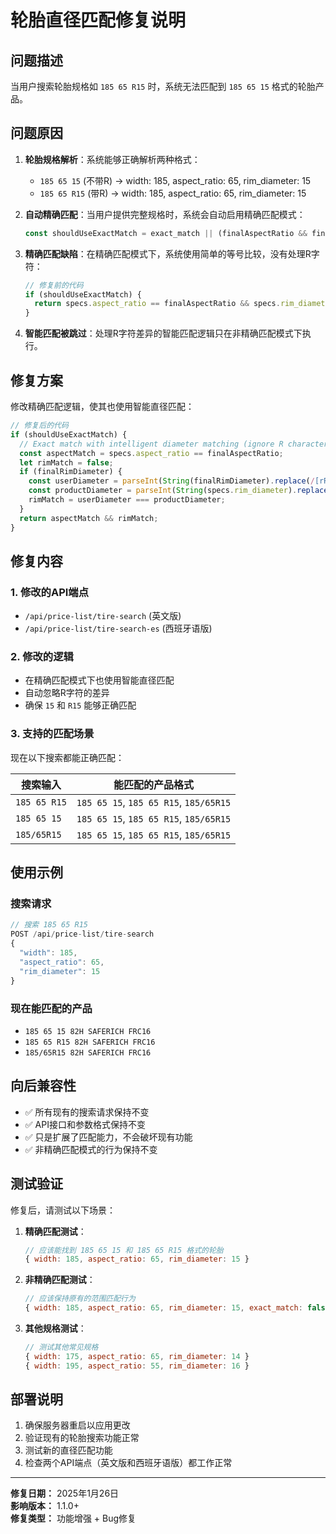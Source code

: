 # 轮胎直径匹配修复说明

## 问题描述

当用户搜索轮胎规格如 `185 65 R15` 时，系统无法匹配到 `185 65 15` 格式的轮胎产品。

## 问题原因

1. **轮胎规格解析**：系统能够正确解析两种格式：
   - `185 65 15` (不带R) → width: 185, aspect_ratio: 65, rim_diameter: 15
   - `185 65 R15` (带R) → width: 185, aspect_ratio: 65, rim_diameter: 15

2. **自动精确匹配**：当用户提供完整规格时，系统会自动启用精确匹配模式：
   ```javascript
   const shouldUseExactMatch = exact_match || (finalAspectRatio && finalRimDiameter);
   ```

3. **精确匹配缺陷**：在精确匹配模式下，系统使用简单的等号比较，没有处理R字符：
   ```javascript
   // 修复前的代码
   if (shouldUseExactMatch) {
     return specs.aspect_ratio == finalAspectRatio && specs.rim_diameter == finalRimDiameter;
   }
   ```

4. **智能匹配被跳过**：处理R字符差异的智能匹配逻辑只在非精确匹配模式下执行。

## 修复方案

修改精确匹配逻辑，使其也使用智能直径匹配：

```javascript
// 修复后的代码
if (shouldUseExactMatch) {
  // Exact match with intelligent diameter matching (ignore R character)
  const aspectMatch = specs.aspect_ratio == finalAspectRatio;
  let rimMatch = false;
  if (finalRimDiameter) {
    const userDiameter = parseInt(String(finalRimDiameter).replace(/[rR]/g, ''));
    const productDiameter = parseInt(String(specs.rim_diameter).replace(/[rR]/g, ''));
    rimMatch = userDiameter === productDiameter;
  }
  return aspectMatch && rimMatch;
}
```

## 修复内容

### 1. 修改的API端点
- `/api/price-list/tire-search` (英文版)
- `/api/price-list/tire-search-es` (西班牙语版)

### 2. 修改的逻辑
- 在精确匹配模式下也使用智能直径匹配
- 自动忽略R字符的差异
- 确保 `15` 和 `R15` 能够正确匹配

### 3. 支持的匹配场景
现在以下搜索都能正确匹配：

| 搜索输入 | 能匹配的产品格式 |
|----------|------------------|
| `185 65 R15` | `185 65 15`, `185 65 R15`, `185/65R15` |
| `185 65 15` | `185 65 15`, `185 65 R15`, `185/65R15` |
| `185/65R15` | `185 65 15`, `185 65 R15`, `185/65R15` |

## 使用示例

### 搜索请求
```javascript
// 搜索 185 65 R15
POST /api/price-list/tire-search
{
  "width": 185,
  "aspect_ratio": 65,
  "rim_diameter": 15
}
```

### 现在能匹配的产品
- `185 65 15 82H SAFERICH FRC16`
- `185 65 R15 82H SAFERICH FRC16`
- `185/65R15 82H SAFERICH FRC16`

## 向后兼容性

- ✅ 所有现有的搜索请求保持不变
- ✅ API接口和参数格式保持不变
- ✅ 只是扩展了匹配能力，不会破坏现有功能
- ✅ 非精确匹配模式的行为保持不变

## 测试验证

修复后，请测试以下场景：

1. **精确匹配测试**：
   ```javascript
   // 应该能找到 185 65 15 和 185 65 R15 格式的轮胎
   { width: 185, aspect_ratio: 65, rim_diameter: 15 }
   ```

2. **非精确匹配测试**：
   ```javascript
   // 应该保持原有的范围匹配行为
   { width: 185, aspect_ratio: 65, rim_diameter: 15, exact_match: false }
   ```

3. **其他规格测试**：
   ```javascript
   // 测试其他常见规格
   { width: 175, aspect_ratio: 65, rim_diameter: 14 }
   { width: 195, aspect_ratio: 55, rim_diameter: 16 }
   ```

## 部署说明

1. 确保服务器重启以应用更改
2. 验证现有的轮胎搜索功能正常
3. 测试新的直径匹配功能
4. 检查两个API端点（英文版和西班牙语版）都工作正常

---

**修复日期：** 2025年1月26日  
**影响版本：** 1.1.0+  
**修复类型：** 功能增强 + Bug修复 